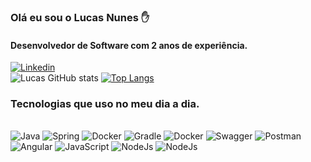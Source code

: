 ### Olá eu sou o Lucas Nunes ✋
#### Desenvolvedor de Software com 2 anos de experiência.

[![Linkedin](https://img.shields.io/badge/LinkedIn-0077B5?style=for-the-badge&logo=linkedin&logoColor=white)](https://www.linkedin.com/in/lucas-nunes-1587401b9/)<br/>
![Lucas GitHub stats](https://github-readme-stats.vercel.app/api?username=JudsNunes&show_icons=true&theme=dracula)
[![Top Langs](https://github-readme-stats.vercel.app/api/top-langs/?username=JudsNunes&layout=donut)](https://github.com/anuraghazra/github-readme-stats)

### Tecnologias que uso no meu dia a dia.

<div style="display: inline_block"><br/>
    <img aling="center" alt="Java" src="https://img.shields.io/badge/Java-ED8B00?style=for-the-badge&logo=openjdk&logoColor=white"/>
    <img aling="center" alt="Spring" src="https://img.shields.io/badge/Spring-6DB33F?style=for-the-badge&logo=spring&logoColor=white"/>
     <img aling="center" alt="Docker" src="https://img.shields.io/badge/docker-%230db7ed.svg?style=for-the-badge&logo=docker&logoColor=white"/>
     <img aling="center" alt="Gradle" src="https://img.shields.io/badge/Gradle-02303A.svg?style=for-the-badge&logo=Gradle&logoColor=white"/>
     <img aling="center" alt="Docker" src="https://img.shields.io/badge/docker-%230db7ed.svg?style=for-the-badge&logo=docker&logoColor=white"/>
     <img aling="center" alt="Swagger" src="https://img.shields.io/badge/-Swagger-%23Clojure?style=for-the-badge&logo=swagger&logoColor=white"/>
     <img aling="center" alt="Postman" src="https://img.shields.io/badge/Postman-FF6C37?style=for-the-badge&logo=postman&logoColor=white"/>
     <img aling="center" alt="Angular" src="https://img.shields.io/badge/angular-%23DD0031.svg?style=for-the-badge&logo=angular&logoColor=white"/>
     <img aling="center" alt="JavaScript" src="https://img.shields.io/badge/JavaScript-F7DF1E?style=for-the-badge&logo=javascript&logoColor=black"/>
     <img aling="center" alt="NodeJs" src="https://img.shields.io/badge/node.js-6DA55F?style=for-the-badge&logo=node.js&logoColor=white"/>
      <img aling="center" alt="NodeJs" src="https://img.shields.io/badge/Microsoft%20SQL%20Server-CC2927?style=for-the-badge&logo=microsoft%20sql%20server&logoColor=white"/>
</div>



